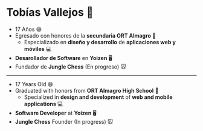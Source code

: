 # Tobías Vallejos 👋

- 17 Años 😄
- Egresado con honores de la **secundaria ORT Almagro** 📖
  - Especializado en **diseño y desarrollo** de **aplicaciones web y móviles** 💻
- **Desarollador de Software** en **Yoizen** 🖥
- Fundador de **Jungle Chess** (En progreso) 🐭

* * *

- 17 Years Old 😄
- Graduated with honors from **ORT Almagro High School** 📖
  - Specialized in **design and development** of **web and mobile applications** 💻
- **Software Developer** at **Yoizen** 🖥
- **Jungle Chess** Founder (In progress) 🐭


<!--
**TobiasVallejos05/TobiasVallejos05** is a ✨ _special_ ✨ repository because its `README.md` (this file) appears on your GitHub profile.

Here are some ideas to get you started:

- 🔭 I’m currently working on ...
- 🌱 I’m currently learning ...
- 👯 I’m looking to collaborate on ...
- 🤔 I’m looking for help with ...
- 💬 Ask me about ...
- 📫 How to reach me: ...
- 😄 Pronouns: ...
- ⚡ Fun fact: ...
-->
